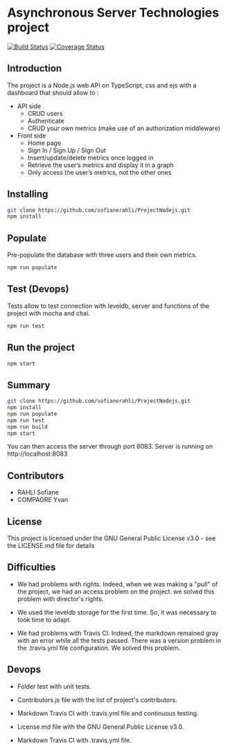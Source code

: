 # Asynchronous Server Technologies project

[![Build Status](https://travis-ci.org/sofianerahli/ProjectNodejs.svg?branch=master)](https://travis-ci.org/sofianerahli/ProjectNodejs) 
[![Coverage Status](https://coveralls.io/repos/github/sofianerahli/ProjectNodejs/badge.svg?branch=master)](https://coveralls.io/github/sofianerahli/ProjectNodejs?branch=master)

## Introduction

The project is a Node.js web API on TypeScript, css and ejs with a dashboard that should allow to :

* API side 
  - CRUD users 
  - Authenticate
  - CRUD your own metrics (make use of an authorization middleware)
* Front side
  - Home page
  - Sign In / Sign Up / Sign Out
  - Insert/update/delete metrics once logged in
  - Retrieve the user’s metrics and display it in a graph
  - Only access the user’s metrics, not the other ones

## Installing

```bash
git clone https://github.com/sofianerahli/ProjectNodejs.git
npm install
```

## Populate

Pre-populate the database with three users and their own metrics.

```bash
npm run populate
```

## Test (Devops) 

Tests allow to test connection with leveldb, server and functions of the project with mocha and chai.

```bash
npm run test
```

## Run the project

```bash
npm start
```

## Summary

```bash
git clone https://github.com/sofianerahli/ProjectNodejs.git
npm install
npm run populate
npm run test
npm run build
npm start
```
You can then access the server through port 8083. 
Server is running on http://localhost:8083

## Contributors

- RAHLI Sofiane 
- COMPAORE Yvan

## License

This project is licensed under the GNU General Public License v3.0 - see the LICENSE.md file for details

## Difficulties

* We had problems with rights. Indeed, when we was making a "pull" of the project, we had an access problem on the project. 
we solved this problem with director's rights.

* We used the leveldb storage for the first time. So, it was necessary to took time to adapt.

* We had problems with Travis CI. Indeed, the markdown remained gray with an error while all the tests passed. 
There was a version problem in the .travis.yml file configuration. We solved this problem.

## Devops 

* Folder test with unit tests.

* Contributors.js file with the list of project's contributors.

* Markdown Travis CI with .travis.yml file and continuous testing.

* License.md file with the GNU General Public License v3.0.

* Markdown Travis CI with .travis.yml file.









